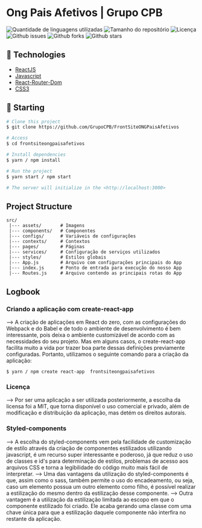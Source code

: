 <div align="center" id="top"> 
  &#xa0;
</div>

<h1>Ong Pais Afetivos | Grupo CPB</h1>

<p>
  

  <img alt="Quantidade de linguagens utilizadas" src="https://img.shields.io/github/languages/count/GrupoCPB/siteonglgbtmaisdobrasil?color=56BEB8">

  <img alt="Tamanho do repositório" src="https://img.shields.io/github/repo-size/GrupoCPB/siteonglgbtmaisdobrasil?color=56BEB8">

  <img alt="Licença" src="https://img.shields.io/github/license/GrupoCPB/siteonglgbtmaisdobrasil?color=56BEB8">

  <img alt="Github issues" src="https://img.shields.io/github/issues/GrupoCPB/siteonglgbtmaisdobrasil?color=56BEB8" />

  <img alt="Github forks" src="https://img.shields.io/github/forks/GrupoCPB/siteonglgbtmaisdobrasil?color=56BEB8" />

  <img alt="Github stars" src="https://img.shields.io/github/stars/GrupoCPB/siteonglgbtmaisdobrasil?color=56BEB8" />

## :rocket: Technologies ##

- [ReactJS](https://pt-br.reactjs.org/)
- [Javascript](https://developer.mozilla.org/pt-BR/docs/Web/JavaScript)
- [React-Router-Dom](https://reactrouter.com)
- [CSS3](https://www.w3schools.com/css/)

## :checkered_flag: Starting ##

```bash
# Clone this project
$ git clone https://github.com/GrupoCPB/FrontSiteONGPaisAfetivos

# Access
$ cd frontsiteongpaisafetivos

# Install dependencies
$ yarn / npm install

# Run the project
$ yarn start / npm start

# The server will initialize in the <http://localhost:3000>
```

## Project Structure

```
src/
 |--- assets/       # Imagens
 |--- components/   # Componentes
 |--- configs/      # Variáveis de configurações
 |--- contexts/     # Contextos
 |--- pages/        # Páginas
 |--- services/     # Configuração de serviços utilizados
 |--- styles/       # Estilos globais
 |--- App.js        # Arquivo com configurações principais do App
 |--- index.js      # Ponto de entrada para execução do nosso App
 |--- Routes.js     # Arquivo contendo as principais rotas do App
```

## Logbook

### Criando a aplicação com create-react-app

--> A criação de aplicações em React do zero, com as configurações do Webpack e do Babel e de todo o ambiente de desenvolvimento é bem interessante, pois deixa o ambiente customizável de acordo com as necessidades do seu projeto. Mas em alguns casos, o create-react-app facilita muito a vida por trazer boa parte dessas definições previamente configuradas. Portanto, utilizamos o seguinte comando para a criação da aplicação:

```
$ yarn / npm create react-app  frontsiteongpaisafetivos
```


### Licença

--> Por ser uma aplicação a ser utilizada posteriormente, a escolha da licensa foi a MIT, que torna disponível o uso comercial e privado, além de modificação e distribuição da aplicação, mas detém os direitos autorais.

### Styled-components

--> A escolha do styled-components vem pela facilidade de customização de estilo através da criação de componentes estilizados utilizando javascript, é um recurso super interessante e poderoso, já que reduz o uso de classes e id's para determinação de estilos, problemas de acesso aos arquivos CSS e torna a legibilidade do código muito mais fácil de interpretar.
--> Uma das vantagens da utilização do styled-components é que, assim como o sass, também permite o uso do encadeamento, ou seja, caso um elemento possua um outro elemento como filho, é possível realizar a estilização do mesmo dentro da estilização desse componente.
--> Outra vantagem é a utilização da estilização limitada ao escopo em que o componente estilizado foi criado. Ele acaba gerando uma classe com uma chave única para que a estilização daquele componente não interfira no restante da aplicação.

